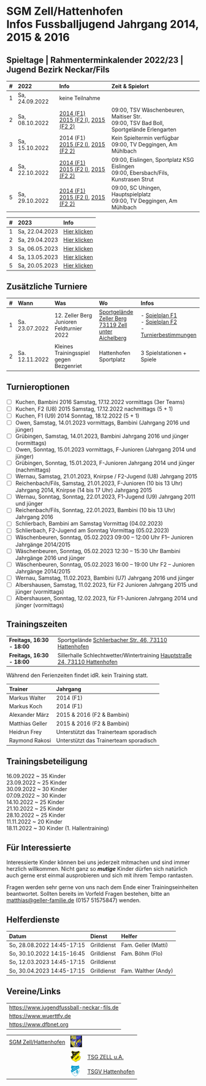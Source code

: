 # SGM Zell/Hattenhofen<br/>Infos Fussballjugend Jahrgang 2014, 2015 & 2016

## Spieltage | Rahmenterminkalender 2022/23 | Jugend Bezirk Neckar/Fils

|#|2022|Info|Zeit & Spielort|
|:--|:--|:--|:--|
|1|Sa, 24.09.2022|keine Teilnahme||
|2|Sa, 08.10.2022|[2014 (F1)](/2022/F1-SpT2-Gr7.pdf)<br/>[2015 (F2 I)](/2022/F2-SpT2-Gr6.pdf), [2015 (F2 2)](/2022/F2-SpT2-Gr7.pdf)|09:00, TSV Wäschenbeuren, Maitiser Str.<br/>09:00, TSV Bad Boll, Sportgelände Erlengarten|
|3|Sa, 15.10.2022|2014 (F1)<br/>[2015 (F2 I)](/2022/F2-SpT3-Gr3.pdf), [2015 (F2 2)](/2022/F2-SpT3-Gr4.pdf)|Kein Spieltermin verfügbar<br/>09:00, TV Deggingen, Am Mühlbach|
|4|Sa, 22.10.2022|[2014 (F1)](/2022/F1-SpT4-Gr3.pdf)<br/>[2015 (F2 I)](/2022/F2-SpT4-Gr1.pdf), [2015 (F2 2)](/2022/F2-SpT4-Gr2.pdf)|09:00, Eislingen, Sportplatz KSG Eislingen<br/>09:00, Ebersbach/Fils, Kunstrasen Strut|
|5|Sa, 29.10.2022|[2014 (F1)](/2022/F1-SpT5-Gr3.pdf)<br/>[2015 (F2 I)](/2022/F2-SpT5-Gr3.pdf), [2015 (F2 2)](/2022/F2-SpT5-Gr4.pdf)|09:00, SC Uhingen, Hauptspielplatz<br/>09:00, TV Deggingen, Am Mühlbach|

|#|2023|Info|
|:--|:--|:--|
|1|Sa, 22.04.2023| [Hier klicken](/2023) |
|2|Sa, 29.04.2023| [Hier klicken](/2023) |
|3|Sa, 06.05.2023| [Hier klicken](/2023) |
|4|Sa, 13.05.2023| [Hier klicken](/2023) |
|5|Sa, 20.05.2023| [Hier klicken](/2023) |

## Zusätzliche Turniere

|#|Wann|Was|Wo|Infos|
|:--|:--|:--|:--|:--|
|1|Sa. 23.07.2022|12. Zeller Berg<br/>Junioren Feldturnier 2022|[Sportgelände Zeller Berg<br/>73119 Zell unter Aichelberg](https://goo.gl/maps/adBif8bE646YN44J6)|- [Spielplan F1](/2022/2022.07.23-ZellerBerg-F1-Spielplan.pdf)<br/>- [Spielplan F2](/2022/2022.07.23-ZellerBerg-F2-Spielplan.pdf)<br/>- [Turnierbestimmungen](/2022/2022.07.23-ZellerBerg-Turnierbestimmungen.pdf)|
|2|Sa. 12.11.2022|Kleines Trainingsspiel gegen Bezgenriet|Hattenhofen Sportplatz|3 Spielstationen + Spiele|

## Turnieroptionen

- [ ] Kuchen, Bambini 2016 Samstag, 17.12.2022 vormittags (3er Teams)
- [ ] Kuchen, F2 (U8) 2015 Samstag, 17.12.2022 nachmittags (5 + 1)
- [ ] Kuchen, F1 (U9) 2014 Sonntag, 18.12.2022 (5 + 1)
- [ ] Owen, Samstag, 14.01.2023 vormittags, Bambini (Jahrgang 2016 und jünger)
- [ ] Grübingen, Samstag, 14.01.2023, Bambini Jahrgang 2016 und jünger (vormittags)
- [ ] Owen, Sonntag, 15.01.2023 vormittags, F-Junioren (Jahrgang 2014 und jünger)
- [ ] Grübingen, Sonntag, 15.01.2023, F-Junioren Jahrgang 2014 und jünger (nachmittags)
- [ ] Wernau, Samstag, 21.01.2023, Knirpse / F2-Jugend (U8) Jahrgang 2015
- [ ] Reichenbach/Fils, Samstag, 21.01.2023, F-Junioren (10 bis 13 Uhr) Jahrgang 2014, Knirpse (14 bis 17 Uhr) Jahrgang 2015
- [ ] Wernau, Sonntag, Sonntag, 22.01.2023, F1-Jugend (U9) Jahrgang 2011 und jünger
- [ ] Reichenbach/Fils, Sonntag, 22.01.2023, Bambini (10 bis 13 Uhr) Jahrgang 2016
- [ ] Schlierbach, Bambini am Samstag Vormittag (04.02.2023)
- [ ] Schlierbach, F2-Jugend am Sonntag Vormittag (05.02.2023)
- [ ] Wäschenbeuren, Sonntag, 05.02.2023 09:00 – 12:00 Uhr F1– Junioren Jahrgänge 2014/2015
- [ ] Wäschenbeuren, Sonntag, 05.02.2023 12:30 – 15:30 Uhr Bambini Jahrgänge 2016 und jünger
- [ ] Wäschenbeuren, Sonntag, 05.02.2023 16:00 – 19:00 Uhr F2 – Junioren Jahrgänge 2014/2015
- [ ] Wernau, Samstag, 11.02.2023, Bambini (U7) Jahrgang 2016 und jünger
- [ ] Albershausen, Samstag, 11.02.2023, für F2 Junioren Jahrgang 2015 und jünger (vormittags)
- [ ] Albershausen, Sonntag, 12.02.2023, für F1-Junioren Jahrgang 2014 und jünger (vormittags)

## Trainingszeiten

|||
|:--|:--|
|**Freitags, 16:30 - 18:00**|Sportgelände <a href="https://goo.gl/maps/FJQeoiVucuZiPWvFA" target="_blank" rel="noopener noreferrer">Schlierbacher Str. 46, 73110 Hattenhofen</a>|
|**Freitags, 16:30 - 18:00**|Sillerhalle Schlechtwetter/Wintertraining <a href="https://goo.gl/maps/6ABxqEwNToafWStF8" target="_blank" rel="noopener noreferrer">Hauptstraße 24, 73110 Hattenhofen</a>|


Während den Ferienzeiten findet idR. kein Training statt.

|Trainer|Jahrgang|
|:--|:--|
|Markus Walter|2014 (F1)|
|Markus Koch|2014 (F1)|
|Alexander März|2015 & 2016 (F2 & Bambini)|
|Matthias Geller|2015 & 2016 (F2 & Bambini)|
|Heidrun Frey|Unterstützt das Trainerteam sporadisch|
|Raymond Rakosi|Unterstützt das Trainerteam sporadisch|

## Trainingsbeteiligung

16.09.2022 ~ 35 Kinder  
23.09.2022 ~ 25 Kinder  
30.09.2022 ~ 30 Kinder  
07.09.2022 ~ 30 Kinder  
14.10.2022 ~ 25 Kinder  
21.10.2022 ~ 25 Kinder  
28.10.2022 ~ 25 Kinder  
11.11.2022 ~ 20 Kinder  
18.11.2022 ~ 30 Kinder (1. Hallentraining)

## Für Interessierte

Interessierte Kinder können bei uns jederzeit mitmachen und sind immer herzlich willkommen.
Nicht ganz so ***mutige*** Kinder dürfen sich natürlich auch gerne erst einmal ausprobieren und sich mit ihrem Tempo rantasten.

Fragen werden sehr gerne von uns nach dem Ende einer Trainingseinheiten beantwortet.
Sollten bereits im Vorfeld Fragen bestehen, bitte an matthias@geller-familie.de (0157 51575847) wenden.

## Helferdienste
|Datum|Dienst|Helfer|
|:---|:---|:---|
|So, 28.08.2022 14:45-17:15|Grilldienst|Fam. Geller (Matti)|
|So, 30.10.2022 14:15-16:45|Grilldienst|Fam. Böhm (Flo)|
|So, 12.03.2023 14:45-17:15|Grilldienst||
|So, 30.04.2023 14:45-17:15|Grilldienst|Fam. Walther (Andy)|

## Vereine/Links

||
|:--|
|https://www.jugendfussball-neckar-fils.de|
|https://www.wuerttfv.de|
|https://www.dfbnet.org|

||||
|--:|:--|:--|
|[SGM Zell/Hattenhofen](https://sgm-zell-hattenhofen.de/)|<img src="cropped-SGM-Zell_Hattenhofen-2.jpg" height="30" />||
||<img src="logo_zua.png" height="30" />|[TSG ZELL u.A.](https://www.tsg-zell-fussball.de/)|
||<img src="logo-hat.gif" height="30" />|[TSGV Hattenhofen](https://tsgv-hattenhofen.de/)|
